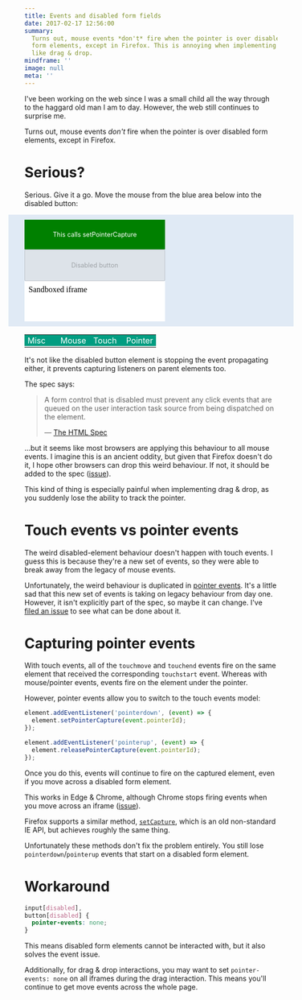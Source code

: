 ```yaml
---
title: Events and disabled form fields
date: 2017-02-17 12:56:00
summary:
  Turns out, mouse events *don't* fire when the pointer is over disabled
  form elements, except in Firefox. This is annoying when implementing things
  like drag & drop.
mindframe: ''
image: null
meta: ''
---
```


I've been working on the web since I was a small child all the way through to the haggard old man I am to day. However, the web still continues to surprise me.

Turns out, mouse events _don't_ fire when the pointer is over disabled form elements, except in Firefox.

# Serious?

Serious. Give it a go. Move the mouse from the blue area below into the disabled button:

<style>
  .demo-area {
    font-size: 0.9em;
    margin: 0 -20px;
    background: #e0eaf5;
    padding: 10px 0 10px 20px;
  }

  @media (min-width: 530px) {
    .demo-area {
      margin: 0 -32px 0 -32px;
      padding: 10px 0 10px 32px;
    }
  }

  .test-elements {
    display: flex;
    flex-flow: column;
    margin-right: 100px;
  }

  .test-elements * {
    max-width: 280px;
  }

  .capture-el {
    padding: 22px;
    background: #008000;
    display: inline-block;
    color: #fff;
    box-sizing: border-box;
    text-align: center;
  }

  .demo-area button {
    padding: 22px;
    font: inherit;
  }

  .demo-area iframe {
    border: none;
    background: #fff;
    height: 80px;
  }

  .results-table {
    width: 100%;
    table-layout: fixed;
  }

  .results-area {
    margin: 1rem -20px;
  }

  @media (min-width: 530px) {
    .results-area {
      margin: 1rem -32px 1rem 0;
    }
  }

  .results-table th, .results-table td {
    padding: 1px 6px;
    vertical-align: top;
    font-weight: normal;
    text-align: left;
  }

  .results-table th {
    background: #009d81;
    color: #fff;
    width: 25%;
  }

  .results-table td {
    background: #eee;
    font-size: 0.8rem;
  }
</style>

<div class="demo-area">
  <div class="test-elements">
    <div class="capture-el">This calls setPointerCapture</div>
    <button disabled>Disabled button</button>
    <iframe srcdoc="Sandboxed iframe" sandbox></iframe>
  </div>
</div>

<div class="results-area">
  <table class="results-table">
    <tr>
      <th>Misc</th>
      <th>Mouse</th>
      <th>Touch</th>
      <th>Pointer</th>
    </tr>
    <tr>
      <td class="misc-events"></td>
      <td class="mouse-events"></td>
      <td class="touch-events"></td>
      <td class="pointer-events"></td>
    </tr>
  </table>
</div>

<script>(function() {
const demoArea = document.querySelector('.demo-area');
const captureEl = document.querySelector('.capture-el');
const mouseEvents = document.querySelector('.mouse-events');
const touchEvents = document.querySelector('.touch-events');
const pointerEvents = document.querySelector('.pointer-events');
const miscEvents = document.querySelector('.misc-events');

function logEvent(event) {
  let col;

  if (event.type == 'click') {
    col = miscEvents;
  }
  else if (event.type.startsWith('mouse')) {
    col = mouseEvents;
  }
  else if (event.type.startsWith('touch')) {
    col = touchEvents;
  }
  else if (event.type.startsWith('pointer')) {
    col = pointerEvents;
  }

  log(col, event.type);
}

function log(col, val) {
  const lastLog = col.lastElementChild;

  if (lastLog && lastLog.querySelector('.name').textContent == val) {
    lastLog.querySelector('.count').textContent = Number(lastLog.querySelector('.count').textContent) + 1;
    return;
  }

  const div = document.createElement('div');
  div.innerHTML = `<span class="name">${val}</span> (<span class="count">1</span>)`;

  col.appendChild(div);
}

const events = [
  'click',
  'mousedown', 'mousemove', 'mouseup',
  'touchstart', 'touchmove', 'touchend',
  'pointerdown', 'pointermove', 'pointerup'
];

for (const type of events) {
  demoArea.addEventListener(type, logEvent, true);
}

for (const type of ['pointerdown', 'mousedown']) {
  captureEl.addEventListener(type, event => {
    const el = event.target;

    if (el.setPointerCapture && event.pointerId) {
      log(miscEvents, 'setPointerCapture');
      el.setPointerCapture(event.pointerId);
    }

    if (el.setCapture) {
      log(miscEvents, 'setCapture');
      el.setCapture(true);
    }
  });
}

for (const type of ['pointerup', 'mouseup']) {
  captureEl.addEventListener(type, event => {
    const el = event.target;

    if (el.releasePointerCapture && event.pointerId) {
      log(miscEvents, 'releasePointerCapture');
      el.releasePointerCapture(event.pointerId);
    }

    if (el.releaseCapture) {
      log(miscEvents, 'releaseCapture');
      el.releaseCapture(true);
    }
  });
}
}())</script>

It's not like the disabled button element is stopping the event propagating either, it prevents capturing listeners on parent elements too.

The spec says:

<blockquote class="quote">
  <p>A form control that is disabled must prevent any click events that are queued on the user interaction task source from being dispatched on the element.</p>
  — <a href="https://html.spec.whatwg.org/multipage/forms.html#enabling-and-disabling-form-controls:-the-disabled-attribute">The HTML Spec</a>
</blockquote>

…but it seems like most browsers are applying this behaviour to all mouse events. I imagine this is an ancient oddity, but given that Firefox doesn't do it, I hope other browsers can drop this weird behaviour. If not, it should be added to the spec ([issue](https://github.com/whatwg/html/issues/2368)).

This kind of thing is especially painful when implementing drag & drop, as you suddenly lose the ability to track the pointer.

# Touch events vs pointer events

The weird disabled-element behaviour doesn't happen with touch events. I guess this is because they're a new set of events, so they were able to break away from the legacy of mouse events.

Unfortunately, the weird behaviour is duplicated in [pointer events](https://developers.google.com/web/updates/2016/10/pointer-events). It's a little sad that this new set of events is taking on legacy behaviour from day one. However, it isn't explicitly part of the spec, so maybe it can change. I've [filed an issue](https://github.com/w3c/pointerevents/issues/177) to see what can be done about it.

# Capturing pointer events

With touch events, all of the `touchmove` and `touchend` events fire on the same element that received the corresponding `touchstart` event. Whereas with mouse/pointer events, events fire on the element under the pointer.

However, pointer events allow you to switch to the touch events model:

```js
element.addEventListener('pointerdown', (event) => {
  element.setPointerCapture(event.pointerId);
});

element.addEventListener('pointerup', (event) => {
  element.releasePointerCapture(event.pointerId);
});
```

Once you do this, events will continue to fire on the captured element, even if you move across a disabled form element.

This works in Edge & Chrome, although Chrome stops firing events when you move across an iframe ([issue](https://bugs.chromium.org/p/chromium/issues/detail?id=693494)).

Firefox supports a similar method, [`setCapture`](https://developer.mozilla.org/en-US/docs/Web/API/Element/setCapture), which is an old non-standard IE API, but achieves roughly the same thing.

Unfortunately these methods don't fix the problem entirely. You still lose `pointerdown`/`pointerup` events that start on a disabled form element.

# Workaround

```css
input[disabled],
button[disabled] {
  pointer-events: none;
}
```

This means disabled form elements cannot be interacted with, but it also solves the event issue.

Additionally, for drag & drop interactions, you may want to set `pointer-events: none` on all iframes during the drag interaction. This means you'll continue to get move events across the whole page.

